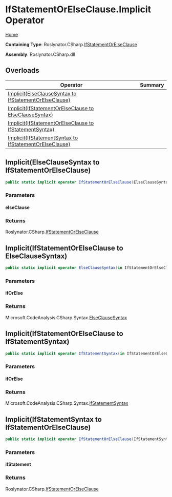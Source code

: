 <a name="_top"></a>

# IfStatementOrElseClause\.Implicit Operator

[Home](../../../../README.md#_top)

**Containing Type**: Roslynator\.CSharp\.[IfStatementOrElseClause](../README.md#_top)

**Assembly**: Roslynator\.CSharp\.dll

## Overloads

| Operator | Summary |
| -------- | ------- |
| [Implicit(ElseClauseSyntax to IfStatementOrElseClause)](#Roslynator_CSharp_IfStatementOrElseClause_op_Implicit_Microsoft_CodeAnalysis_CSharp_Syntax_ElseClauseSyntax__Roslynator_CSharp_IfStatementOrElseClause) | |
| [Implicit(IfStatementOrElseClause to ElseClauseSyntax)](#Roslynator_CSharp_IfStatementOrElseClause_op_Implicit_Roslynator_CSharp_IfStatementOrElseClause___Microsoft_CodeAnalysis_CSharp_Syntax_ElseClauseSyntax) | |
| [Implicit(IfStatementOrElseClause to IfStatementSyntax)](#Roslynator_CSharp_IfStatementOrElseClause_op_Implicit_Roslynator_CSharp_IfStatementOrElseClause___Microsoft_CodeAnalysis_CSharp_Syntax_IfStatementSyntax) | |
| [Implicit(IfStatementSyntax to IfStatementOrElseClause)](#Roslynator_CSharp_IfStatementOrElseClause_op_Implicit_Microsoft_CodeAnalysis_CSharp_Syntax_IfStatementSyntax__Roslynator_CSharp_IfStatementOrElseClause) | |

## Implicit\(ElseClauseSyntax to IfStatementOrElseClause\) <a name="Roslynator_CSharp_IfStatementOrElseClause_op_Implicit_Microsoft_CodeAnalysis_CSharp_Syntax_ElseClauseSyntax__Roslynator_CSharp_IfStatementOrElseClause"></a>

```csharp
public static implicit operator IfStatementOrElseClause(ElseClauseSyntax elseClause)
```

### Parameters

#### elseClause

### Returns

Roslynator\.CSharp\.[IfStatementOrElseClause](../README.md#_top)

## Implicit\(IfStatementOrElseClause to ElseClauseSyntax\) <a name="Roslynator_CSharp_IfStatementOrElseClause_op_Implicit_Roslynator_CSharp_IfStatementOrElseClause___Microsoft_CodeAnalysis_CSharp_Syntax_ElseClauseSyntax"></a>

```csharp
public static implicit operator ElseClauseSyntax(in IfStatementOrElseClause ifOrElse)
```

### Parameters

#### ifOrElse

### Returns

Microsoft\.CodeAnalysis\.CSharp\.Syntax\.[ElseClauseSyntax](https://docs.microsoft.com/en-us/dotnet/api/microsoft.codeanalysis.csharp.syntax.elseclausesyntax)

## Implicit\(IfStatementOrElseClause to IfStatementSyntax\) <a name="Roslynator_CSharp_IfStatementOrElseClause_op_Implicit_Roslynator_CSharp_IfStatementOrElseClause___Microsoft_CodeAnalysis_CSharp_Syntax_IfStatementSyntax"></a>

```csharp
public static implicit operator IfStatementSyntax(in IfStatementOrElseClause ifOrElse)
```

### Parameters

#### ifOrElse

### Returns

Microsoft\.CodeAnalysis\.CSharp\.Syntax\.[IfStatementSyntax](https://docs.microsoft.com/en-us/dotnet/api/microsoft.codeanalysis.csharp.syntax.ifstatementsyntax)

## Implicit\(IfStatementSyntax to IfStatementOrElseClause\) <a name="Roslynator_CSharp_IfStatementOrElseClause_op_Implicit_Microsoft_CodeAnalysis_CSharp_Syntax_IfStatementSyntax__Roslynator_CSharp_IfStatementOrElseClause"></a>

```csharp
public static implicit operator IfStatementOrElseClause(IfStatementSyntax ifStatement)
```

### Parameters

#### ifStatement

### Returns

Roslynator\.CSharp\.[IfStatementOrElseClause](../README.md#_top)

